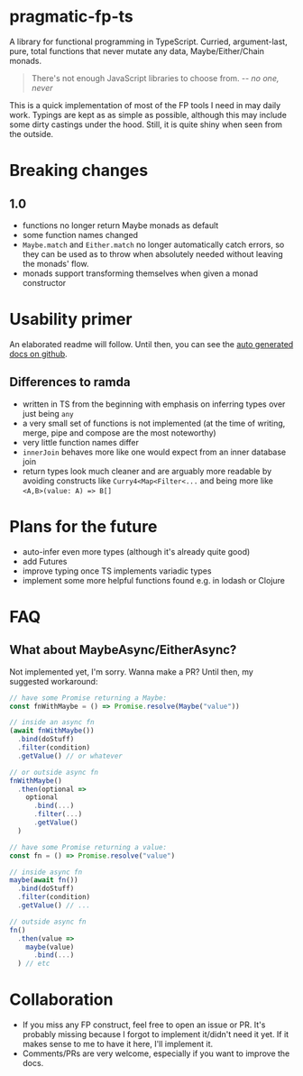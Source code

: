 # pragmatic-fp-ts

A library for functional programming in TypeScript. Curried,
argument-last, pure, total functions that never mutate any data,
Maybe/Either/Chain monads.

> There's not enough JavaScript libraries to choose from.
> -- <cite>no one, never</cite>

This is a quick implementation of most of the FP tools I need in may
daily work. Typings are kept as as simple as possible, although this
may include some dirty castings under the hood. Still, it is quite
shiny when seen from the outside.

# Breaking changes

## 1.0

- functions no longer return Maybe monads as default
- some function names changed
- `Maybe.match` and `Either.match` no longer automatically catch
  errors, so they can be used as to throw when absolutely needed
  without leaving the monads' flow.
- monads support transforming themselves when given a monad
  constructor

# Usability primer

An elaborated readme will follow. Until then, you can see the
[auto generated docs on github](https://github.com/hermann-p/pragmatic-fp-ts/blob/master/docs/globals.md).

## Differences to ramda

- written in TS from the beginning with emphasis on inferring types
  over just being `any`
- a very small set of functions is not implemented (at the time of
  writing, merge, pipe and compose are the most noteworthy)
- very little function names differ
- `innerJoin` behaves more like one would expect from an inner
  database join
- return types look much cleaner and are arguably more readable by
  avoiding constructs like `Curry4<Map<Filter<...` and being more like
  `<A,B>(value: A) => B[]`

# Plans for the future

- auto-infer even more types (although it's already quite good)
- add Futures
- improve typing once TS implements variadic types
- implement some more helpful functions found e.g. in lodash or
  Clojure

# FAQ

## What about MaybeAsync/EitherAsync?

Not implemented yet, I'm sorry. Wanna make a PR? Until then, my suggested workaround:

``` javascript
// have some Promise returning a Maybe:
const fnWithMaybe = () => Promise.resolve(Maybe("value"))

// inside an async fn
(await fnWithMaybe())
  .bind(doStuff)
  .filter(condition)
  .getValue() // or whatever

// or outside async fn
fnWithMaybe()
  .then(optional =>
    optional
      .bind(...)
      .filter(...)
      .getValue()
  )

// have some Promise returning a value:
const fn = () => Promise.resolve("value")

// inside async fn
maybe(await fn())
  .bind(doStuff)
  .filter(condition)
  .getValue() // ...

// outside async fn
fn()
  .then(value =>
    maybe(value)
      .bind(...)
  ) // etc
```

# Collaboration

- If you miss any FP construct, feel free to open an issue or PR.
  It's probably missing because I forgot to implement it/didn't need
  it yet. If it makes sense to me to have it here, I'll implement it.
- Comments/PRs are very welcome, especially if you want to improve the docs.
